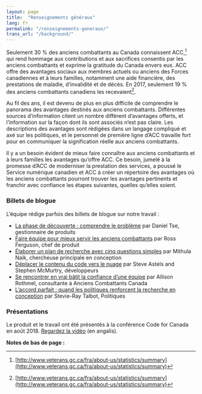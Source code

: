 ```yaml
---
layout: page
title:  "Renseignements généraux"
lang: fr
permalink: "/renseignements-generaux/"
trans_url: "/background/"
---
```


Seulement 30 % des anciens combattants au Canada connaissent ACC,[^1] qui rend hommage aux contributions et aux sacrifices consentis par les anciens combattants et exprime la gratitude du Canada envers eux. ACC offre des avantages sociaux aux membres actuels ou anciens des Forces canadiennes et à leurs familles, notamment une aide financière, des prestations de maladie, d’invalidité et de décès. En 2017, seulement 19 % des anciens combattants canadiens les recevaient[^2].

Au fil des ans, il est devenu de plus en plus difficile de comprendre le panorama des avantages destinés aux anciens combattants. Différentes sources d’information citent un nombre différent d’avantages offerts, et l’information sur la façon dont ils sont associés n’est pas claire. Les descriptions des avantages sont rédigées dans un langage compliqué et axé sur les politiques, et le personnel de première ligne d’ACC travaille fort pour en communiquer la signification réelle aux anciens combattants.

Il y a un besoin évident de mieux faire connaître aux anciens combattants et à leurs familles les avantages qu’offre ACC. Ce besoin, jumelé à la promesse d’ACC de moderniser la prestation des services, a poussé le Service numérique canadien et ACC à créer un répertoire des avantages où les anciens combattants pourront trouver les avantages pertinents et franchir avec confiance les étapes suivantes, quelles qu’elles soient.

### Billets de blogue

L’équipe rédige parfois des billets de blogue sur notre travail :

* [La phase de découverte : comprendre le problème](https://medium.com/@servnumcanadien/la-phase-de-d%C3%A9couverte-comprendre-le-probl%C3%A8me-d6658ff9a48f) par Daniel Tse, gestionnaire de produits
* [Faire équipe pour mieux servir les anciens combattants](https://medium.com/@servnumcanadien/faire-%C3%A9quipe-pour-mieux-servir-les-anciens-combattants-8f42fc13386a) par Ross Ferguson, chef de produit
* [Élaborer un plan de recherche avec cinq questions simples](https://medium.com/@servnumcanadien/%C3%A9laborer-un-plan-de-recherche-avec-cinq-questions-simples-20b16f526b05) par Mithula Naik, chercheuse principale en conception
* [Déplacer le contenu du code vers le nuage](https://medium.com/@servnumcanadien/d%C3%A9placer-le-contenu-du-code-vers-le-nuage-bcc48848695e) par Steve Astels and Stephen McMurtry, développeurs
* [Se rencontrer en vrai bâtit la confiance d’une équipe](https://medium.com/@servnumcanadien/se-rencontrer-en-vrai-b%C3%A2tit-la-confiance-dune-%C3%A9quipe-a2630048e462) par Allison Rothmel, consultante à Anciens Combattants Canada
* [L’accord parfait : quand les politiques renforcent la recherche en conception](https://medium.com/@servnumcanadien/laccord-parfait-quand-les-politiques-renforcent-la-recherche-en-conception-131d208c4ab1) par Stevie-Ray Talbot, Politiques

### Présentations

Le produit et le travail ont été présentés à la conférence Code for Canada en août 2018. [Regardez la vidéo](https://www.youtube.com/watch?v=0EqcDVPtbX4) (en angalis).

**Notes de bas de page :**

[^1]: [http://www.veterans.gc.ca/fra/about-us/statistics/summary](http://www.veterans.gc.ca/fra/about-us/statistics/summary)
[^2]: [http://www.veterans.gc.ca/fra/about-us/statistics/summary](http://www.veterans.gc.ca/fra/about-us/statistics/summary)
